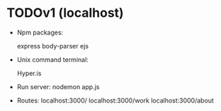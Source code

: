 # TODOv1 (localhost)

- Npm packages:

    express
    body-parser
    ejs

- Unix command terminal: 

    Hyper.is

- Run server: 
    nodemon app.js
    
- Routes: 
    localhost:3000/
    localhost:3000/work 
    localhost:3000/about

